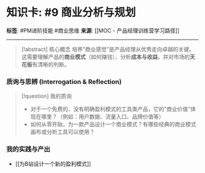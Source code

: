 # 知识卡: #9 商业分析与规划

**标签**: #PM进阶技能 #商业思维
**来源**: [[MOC - 产品经理训练营学习路径]]

---

> [!abstract] 核心概念
> 培养"商业感觉"是产品经理从优秀走向卓越的关键。这需要理解产品的**商业模式**（如何赚钱）、分析**成本与收益**，并对市场的**天花板**有清晰的判断。

### 质询与思辨 (Interrogation & Reflection)
> [!question] 我的质询
> - 对于一个免费的、没有明确盈利模式的工具类产品，它的"商业价值"体现在哪里？（例如：用户数据、流量入口、品牌价值等）
> - 如何从零开始，为一款产品设计一个商业模式？有哪些经典的商业模式画布或分析工具可以使用？

### 我的实践与产出
- [[为B站设计一个新的盈利模式]]